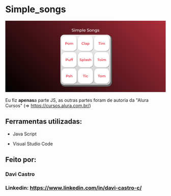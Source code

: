 # Simple_songs

![image](printf.png)

Eu fiz <strong>apenas</strong>a parte JS, as outras partes foram de autoria da "Alura Cursos" (=> https://cursos.alura.com.br/)

## Ferramentas utilizadas:

* Java Script

* Visual Studio Code

## Feito por:

### Davi Castro

### Linkedin: https://www.linkedin.com/in/davi-castro-c/

```

